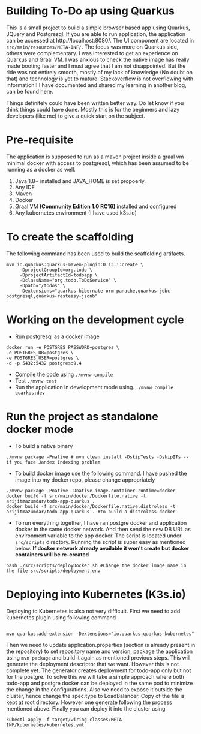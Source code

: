 # Building To-Do ap using Quarkus
This is a small project to build a simple browser based app using Quarkus, JQuery and Postgresql. If you are able to run application, the application can be accessed at http://localhost:8080/.  The UI component are located in `src/main/resources/META-INF/`. The focus was more on Quarkus side, others were complementary. I was interested to get an experience on Quarkus and Graal VM. I was anxious to check the native image has really made booting faster and I must agree that I am not disappointed. But the ride was not entirely smooth, mostly of my lack of knowledge (No doubt on that) and technology is yet to mature. Stackoverflow is not overflowing with information!! I have documented and shared my learning in another blog, can be found here.

Things definitely could have been written better way. Do let know if you think things could have done. Mostly this is for the beginners and lazy developers (like me) to give a quick start on the subject. 


Pre-requisite
=============
The application is supposed to run as a maven project inside a graal vm minimal docker with access to postgresql, which has been assumed to be running as a docker as well.
1. Java 1.8+ installed and JAVA_HOME is set propoerly.
2. Any IDE
3. Maven
4. Docker
5. Graal VM **(Community Edition 1.0 RC16)** installed and configured 
6. Any kubernetes environment (I have used k3s.io)

To create the scaffolding
=========================
The following command has been used to build the scaffolding artifacts. 
```
mvn io.quarkus:quarkus-maven-plugin:0.13.1:create \
     -DprojectGroupId=org.todo \
     -DprojectArtifactId=todoapp \
     -DclassName="org.todo.ToDoService" \
     -Dpath="/todos" \
     -Dextensions="quarkus-hibernate-orm-panache,quarkus-jdbc-postgresql,quarkus-resteasy-jsonb"
```

Working on the development cycle
=============================
* Run postgresql as a docker image
```
docker run -e POSTGRES_PASSWORD=postgres \
-e POSTGRES_DB=postgres \
-e POSTGRES_USER=postgres \
-d -p 5432:5432 postgres:9.4 
```
* Compile the code using 
```./mvnw compile```
* Test
```./mvnw test```
* Run the application in development mode using.
```./mvnw compile quarkus:dev```

Run the project as standalone docker mode
=========================================
* To build a native binary
```
./mvnw package -Pnative # mvn clean install -DskipTests -DskipITs -- if you face Jandex Indexing problem
```
* To build docker image use the following command. I have pushed the image into my docker repo, please change appropriately
```
./mvnw package -Pnative -Dnative-image.container-runtime=docker
docker build -f src/main/docker/Dockerfile.native -t arijitmazumdar/todo-app-quarkus .
docker build -f src/main/docker/Dockerfile.native.distroless -t arijitmazumdar/todo-app-quarkus . #to build a distroless docker
```
* To run everything together, I have ran postgre docker and application docker in the same docker network. And then send the new DB URL as environment variable to the app docker. The script is located under `src/scripts` directory. Running the script is super easy as mentioned below. **If docker network already available it won't create but docker containers will be re-created**
```
bash ./src/scripts/deployDocker.sh #Change the docker image name in the file src/scripts/deployment.env
```

Deploying into Kubernetes (K3s.io)
==================================

Deploying to Kubernetes is also not very difficult. First we need to add kubernetes plugin using following command
```

mvn quarkus:add-extension -Dextensions="io.quarkus:quarkus-kubernetes" 
```
Then we need to update application.properties (section is already present in the repository) to set repository name and version, package the application using `mvn package` and build it again as mentioned previous steps. This will generate the deployment descriptor that we want. However this is not complete yet. The generator creates deployment for todo-app only but not for the postgre. To solve this we will take a simple approach where both todo-app and postgre docker can be deployed in the same pod to minimize the change in the configurations. Also we need to expose it outside the cluster, hence change the spec.type to LoadBalancer. Copy of the file is kept at root directory. However one generate following the process mentioned above. Finally you can deploy it into the cluster using
```
kubectl apply -f target/wiring-classes/META-INF/kubernetes/kubernetes.yml
```

